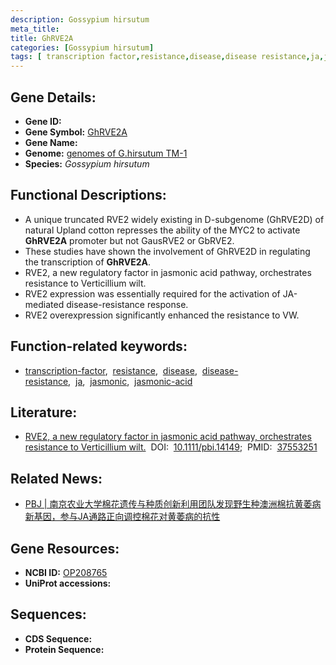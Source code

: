 ```yaml
---
description: Gossypium hirsutum
meta_title:
title: GhRVE2A
categories: [Gossypium hirsutum]
tags: [ transcription factor,resistance,disease,disease resistance,ja,jasmonic,jasmonic acid ]
---
```


## Gene Details:
- **Gene ID:**	[]()
- **Gene Symbol:** <u>GhRVE2A</u>
- **Gene Name:** 
- **Genome:** [genomes of G.hirsutum TM-1]()
- **Species:** *Gossypium hirsutum*

## Functional Descriptions:
   - A unique truncated RVE2 widely existing in D-subgenome (GhRVE2D) of natural Upland cotton represses the ability of the MYC2 to activate **GhRVE2A** promoter but not GausRVE2 or GbRVE2.
   - These studies have shown the involvement of GhRVE2D in regulating the transcription of **GhRVE2A**.
   - RVE2, a new regulatory factor in jasmonic acid pathway, orchestrates resistance to Verticillium wilt.
   - RVE2 expression was essentially required for the activation of JA-mediated disease-resistance response.
   - RVE2 overexpression significantly enhanced the resistance to VW.

## Function-related keywords:
   - [transcription-factor](/tags/transcription-factor/),&nbsp;&nbsp;[resistance](/tags/resistance/),&nbsp;&nbsp;[disease](/tags/disease/),&nbsp;&nbsp;[disease-resistance](/tags/disease-resistance/),&nbsp;&nbsp;[ja](/tags/ja/),&nbsp;&nbsp;[jasmonic](/tags/jasmonic/),&nbsp;&nbsp;[jasmonic-acid](/tags/jasmonic-acid/)

## Literature:
   - [RVE2, a new regulatory factor in jasmonic acid pathway, orchestrates resistance to Verticillium wilt.]( https://onlinelibrary.wiley.com/doi/10.1111/pbi.14149)&nbsp;&nbsp;DOI:&nbsp;&nbsp;[10.1111/pbi.14149](https://onlinelibrary.wiley.com/doi/10.1111/pbi.14149);&nbsp;&nbsp;PMID:&nbsp;&nbsp;[37553251](https://pubmed.ncbi.nlm.nih.gov/37553251/)

## Related News:
   - [PBJ | 南京农业大学棉花遗传与种质创新利用团队发现野生种澳洲棉抗黄萎病新基因，参与JA通路正向调控棉花对黄萎病的抗性](https://mp.weixin.qq.com/s?__biz=MzIyOTY2NDYyNQ==&mid=2247578510&idx=3&sn=a2c19d161ac203d303707bc08fb6f8e5&chksm=e90cca21491340ba945d3368b0c7a512e1634631c006bab327353e8053c1e51312166b81f47c&scene=27#wechat_redirect)

## Gene Resources:
- **NCBI ID:**  [OP208765](https://www.ncbi.nlm.nih.gov/gene/?term=OP208765)
- **UniProt accessions:** [](https://www.uniprot.org/uniprotkb//entry)



## Sequences:
- **CDS Sequence:**
- **Protein Sequence:**
